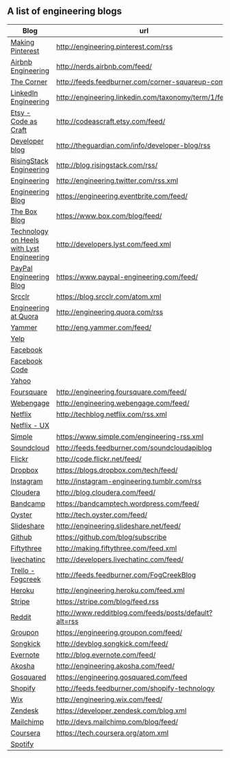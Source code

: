 ## A list of engineering blogs

|Blog|url|Twitter|
|----|---|-------|
|[Making Pinterest](http://engineering.pinterest.com/)|http://engineering.pinterest.com/rss|[@PinterestEng](https://twitter.com/PinterestEng)|
|[Airbnb Engineering](http://nerds.airbnb.com)|http://nerds.airbnb.com/feed/||
|[The Corner](http://corner.squareup.com)|http://feeds.feedburner.com/corner-squareup-com|[@squareeng](https://twitter.com/squareeng)|
|[LinkedIn Engineering](http://engineering.linkedin.com/blog)|http://engineering.linkedin.com/taxonomy/term/1/feed|[@LinkedInEng](https://twitter.com/LinkedInEng)|
|[Etsy - Code as Craft](https://codeascraft.com)|http://codeascraft.etsy.com/feed/|[@codeascraft](https://twitter.com/codeascraft)|
|[Developer blog](http://www.theguardian.com/info/developer-blog)|http://theguardian.com/info/developer-blog/rss|[@gdndevelopers](https://twitter.com/gdndevelopers)|
|[RisingStack Engineering](http://blog.risingstack.com/)|http://blog.risingstack.com/rss/||
|[Engineering](https://engineering.twitter.com)|http://engineering.twitter.com/rss.xml|[List](https://twitter.com/twitter/lists/twitter-engineering)|
|[Engineering Blog](https://engineering.eventbrite.com)|https://engineering.eventbrite.com/feed/|[@evbeng](https://twitter.com/evbeng)|
|[The Box Blog](https://www.box.com/blog/engineering/)|https://www.box.com/blog/feed/|[@boxeng](https://twitter.com/boxeng)|
|[Technology on Heels with Lyst Engineering](http://developers.lyst.com)|http://developers.lyst.com/feed.xml|[@MakingLyst](https://twitter.com/MakingLyst)|
|[PayPal Engineering Blog](https://www.paypal-engineering.com)|https://www.paypal-engineering.com/feed/||
|[Srcclr](https://blog.srcclr.com/)|https://blog.srcclr.com/atom.xml|[@srcclr](https://twitter.com/srcclr)|
|[Engineering at Quora](http://engineering.quora.com/)|http://engineering.quora.com/rss||
|[Yammer](http://eng.yammer.com/blog/)|http://eng.yammer.com/feed/|[@YammerEng](https://twitter.com/YammerEng)|
|[Yelp](http://engineeringblog.yelp.com/)|||
|[Facebook](https://www.facebook.com/Engineering)||[@fb_engineering](https://twitter.com/fb_engineering)|
|[Facebook Code](https://code.facebook.com/)||[@fbOpenSource](https://twitter.com/fbOpenSource)|
|[Yahoo](http://labs.yahoo.com/)||[@YahooLabs](https://twitter.com/YahooLabs)|
|[Foursquare](http://engineering.foursquare.com/)|http://engineering.foursquare.com/feed/||
|[Webengage](http://engineering.webengage.com/)|http://engineering.webengage.com/feed/||
|[Netflix](http://techblog.netflix.com/)|http://techblog.netflix.com/rss.xml||
|[Netflix - UX](https://plus.google.com/118323119241802119165/posts)|||
|[Simple](https://www.simple.com/engineering)|https://www.simple.com/engineering-rss.xml||
|[Soundcloud](https://developers.soundcloud.com/blog/)|http://feeds.feedburner.com/soundcloudapiblog|[@soundclouddev](https://twitter.com/soundclouddev)|
|[Flickr](http://code.flickr.net/)|http://code.flickr.net/feed/||
|[Dropbox](https://blogs.dropbox.com/tech/)|https://blogs.dropbox.com/tech/feed/||
|[Instagram](http://instagram-engineering.tumblr.com/)|http://instagram-engineering.tumblr.com/rss||
|[Cloudera](http://blog.cloudera.com/blog/)|http://blog.cloudera.com/feed/|[@ClouderaEng](https://twitter.com/ClouderaEng)|
|[Bandcamp](https://bandcamptech.wordpress.com)|https://bandcamptech.wordpress.com/feed/||
|[Oyster](http://tech.oyster.com/)|http://tech.oyster.com/feed/||
|[Slideshare](http://engineering.slideshare.net/)|http://engineering.slideshare.net/feed/||
|[Github](https://github.com/blog/category/engineering)|https://github.com/blog/subscribe|[@githubstatus](https://twitter.com/githubstatus)|
|[Fiftythree](http://making.fiftythree.com/)|http://making.fiftythree.com/feed.xml||
|[livechatinc](http://developers.livechatinc.com/blog/)|http://developers.livechatinc.com/feed/||
|[Trello - Fogcreek](http://blog.fogcreek.com/)|http://feeds.feedburner.com/FogCreekBlog||
|[Heroku](http://engineering.heroku.com/)|http://engineering.heroku.com/feed.xml||
|[Stripe](https://stripe.com/blog)|https://stripe.com/blog/feed.rss||
|[Reddit](http://www.redditblog.com/)|http://www.redditblog.com/feeds/posts/default?alt=rss||
|[Groupon](https://engineering.groupon.com/)|https://engineering.groupon.com/feed/||
|[Songkick](http://devblog.songkick.com/)|http://devblog.songkick.com/feed/||
|[Evernote](https://blog.evernote.com/tech/)|http://blog.evernote.com/feed/||
|[Akosha](http://engineering.akosha.com/)|http://engineering.akosha.com/feed/||
|[Gosquared](https://engineering.gosquared.com/)|https://engineering.gosquared.com/feed||
|[Shopify](http://www.shopify.com/technology)|http://feeds.feedburner.com/shopify-technology||
|[Wix](http://engineering.wix.com/)|http://engineering.wix.com/feed/|[@WixEng](https://twitter.com/WixEng)|
|[Zendesk](https://developer.zendesk.com/blog)|https://developer.zendesk.com/blog.xml|[@zendeskdevteam](https://twitter.com/zendeskdevteam)|
|[Mailchimp](http://devs.mailchimp.com/blog/)|http://devs.mailchimp.com/blog/feed/||
|[Coursera](https://tech.coursera.org/)|https://tech.coursera.org/atom.xml||
|[Spotify](https://labs.spotify.com/)|||